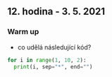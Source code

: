 ## 12. hodina - 3. 5. 2021

### Warm up

- co udělá následující kód?

``` python
for i in range(1, 10, 2):
  print(i, sep="*", end="")
```
